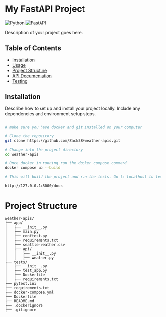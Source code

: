 # My FastAPI Project

![Python](https://img.shields.io/badge/Python-3.9%2B-blue)
![FastAPI](https://img.shields.io/badge/FastAPI-0.68%2B-green)

Description of your project goes here.

## Table of Contents
- [Installation](#installation)
- [Usage](#usage)
- [Project Structure](#project-structure)
- [API Documentation](#api-documentation)
- [Testing](#testing)

## Installation
Describe how to set up and install your project locally. Include any dependencies and environment setup steps.

```bash

# make sure you have docker and git installed on your computer

# Clone the repository
git clone https://github.com/Zack38/weather-apis.git

# Change into the project directory
cd weather-apis

# Once docker in running run the docker compose command
docker compose up --build

# This will build the project and run the tests. Go to localhost to test apis in browser

http://127.0.0.1:8000/docs 
```

# Project Structure
```
weather-apis/
├── app/
│   ├── __init__.py
│   ├── main.py
│   ├── conftest.py
│   ├── requirements.txt
│   ├── seattle-weather.csv
│   ├── api/
│   │   ├── __init__.py
│   │   ├── weather.py
├── tests/
│   ├── __init__.py
│   ├── test_app.py
│   ├── Dockerfile
│   ├── requirements.txt
├── pytest.ini
├── requirements.txt
├── docker-compose.yml
├── Dockerfile
├── README.md
├── .dockerignore
├── .gitignore
```

